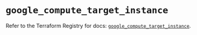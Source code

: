 # `google_compute_target_instance`

Refer to the Terraform Registry for docs: [`google_compute_target_instance`](https://registry.terraform.io/providers/hashicorp/google/6.30.0/docs/resources/compute_target_instance).
